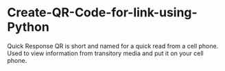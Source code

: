 # Create-QR-Code-for-link-using-Python
Quick Response QR is short and named for a quick read from a cell phone. Used to view information from transitory media and put it on your cell phone.

